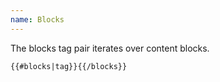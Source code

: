 ```yaml
---
name: Blocks
---
```


The blocks tag pair iterates over content blocks.

```html
{{#blocks|tag}}{{/blocks}}
```
